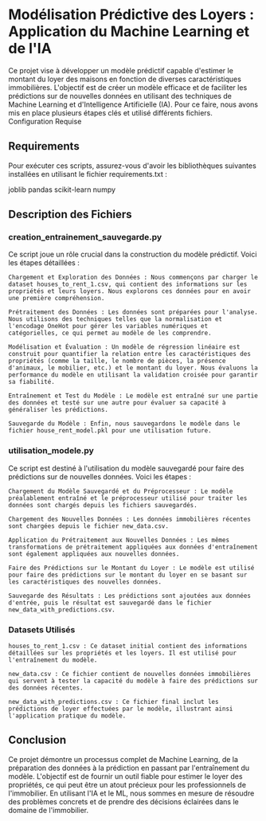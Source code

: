
# Modélisation Prédictive des Loyers : Application du Machine Learning et de l'IA

Ce projet vise à développer un modèle prédictif capable d'estimer le montant du loyer des maisons en fonction de diverses caractéristiques immobilières. L'objectif est de créer un modèle efficace et de faciliter les prédictions sur de nouvelles données en utilisant des techniques de Machine Learning et d'Intelligence Artificielle (IA). Pour ce faire, nous avons mis en place plusieurs étapes clés et utilisé différents fichiers.
Configuration Requise


## Requirements

 Pour exécuter ces scripts, assurez-vous d'avoir les bibliothèques suivantes installées en utilisant le fichier requirements.txt :

joblib
pandas
scikit-learn
numpy


## Description des Fichiers

### creation_entrainement_sauvegarde.py

Ce script joue un rôle crucial dans la construction du modèle prédictif. Voici les étapes détaillées :

    Chargement et Exploration des Données : Nous commençons par charger le dataset houses_to_rent_1.csv, qui contient des informations sur les propriétés et leurs loyers. Nous explorons ces données pour en avoir une première compréhension.

    Prétraitement des Données : Les données sont préparées pour l'analyse. Nous utilisons des techniques telles que la normalisation et l'encodage OneHot pour gérer les variables numériques et catégorielles, ce qui permet au modèle de les comprendre.

    Modélisation et Évaluation : Un modèle de régression linéaire est construit pour quantifier la relation entre les caractéristiques des propriétés (comme la taille, le nombre de pièces, la présence d'animaux, le mobilier, etc.) et le montant du loyer. Nous évaluons la performance du modèle en utilisant la validation croisée pour garantir sa fiabilité.

    Entraînement et Test du Modèle : Le modèle est entraîné sur une partie des données et testé sur une autre pour évaluer sa capacité à généraliser les prédictions.

    Sauvegarde du Modèle : Enfin, nous sauvegardons le modèle dans le fichier house_rent_model.pkl pour une utilisation future.


### utilisation_modele.py

Ce script est destiné à l'utilisation du modèle sauvegardé pour faire des prédictions sur de nouvelles données. Voici les étapes :

    Chargement du Modèle Sauvegardé et du Préprocesseur : Le modèle préalablement entraîné et le préprocesseur utilisé pour traiter les données sont chargés depuis les fichiers sauvegardés.

    Chargement des Nouvelles Données : Les données immobilières récentes sont chargées depuis le fichier new_data.csv.

    Application du Prétraitement aux Nouvelles Données : Les mêmes transformations de prétraitement appliquées aux données d'entraînement sont également appliquées aux nouvelles données.

    Faire des Prédictions sur le Montant du Loyer : Le modèle est utilisé pour faire des prédictions sur le montant du loyer en se basant sur les caractéristiques des nouvelles données.

    Sauvegarde des Résultats : Les prédictions sont ajoutées aux données d'entrée, puis le résultat est sauvegardé dans le fichier new_data_with_predictions.csv.


### Datasets Utilisés

    houses_to_rent_1.csv : Ce dataset initial contient des informations détaillées sur les propriétés et les loyers. Il est utilisé pour l'entraînement du modèle.

    new_data.csv : Ce fichier contient de nouvelles données immobilières qui servent à tester la capacité du modèle à faire des prédictions sur des données récentes.

    new_data_with_predictions.csv : Ce fichier final inclut les prédictions de loyer effectuées par le modèle, illustrant ainsi l'application pratique du modèle.

## Conclusion

Ce projet démontre un processus complet de Machine Learning, de la préparation des données à la prédiction en passant par l'entraînement du modèle. L'objectif est de fournir un outil fiable pour estimer le loyer des propriétés, ce qui peut être un atout précieux pour les professionnels de l'immobilier. En utilisant l'IA et le ML, nous sommes en mesure de résoudre des problèmes concrets et de prendre des décisions éclairées dans le domaine de l'immobilier.
